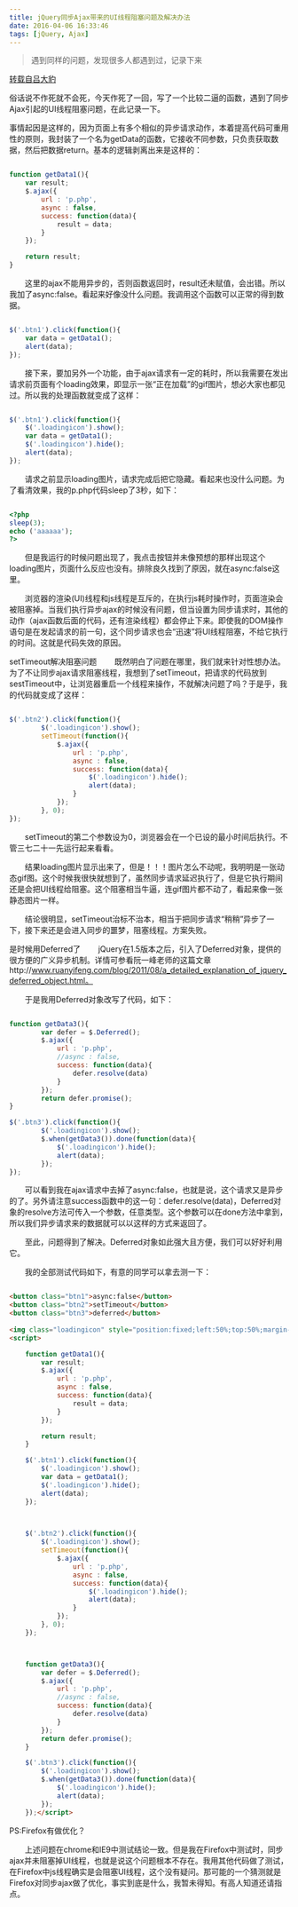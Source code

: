 ```yaml
---
title: jQuery同步Ajax带来的UI线程阻塞问题及解决办法
date: 2016-04-06 16:33:46
tags: [jQuery, Ajax]
---
```


> 遇到同样的问题，发现很多人都遇到过，记录下来

[转载自吕大豹](http://www.cnblogs.com/lvdabao/p/3744030.html)

俗话说不作死就不会死，今天作死了一回，写了一个比较二逼的函数，遇到了同步Ajax引起的UI线程阻塞问题，在此记录一下。

事情起因是这样的，因为页面上有多个相似的异步请求动作，本着提高代码可重用性的原则，我封装了一个名为getData的函数，它接收不同参数，只负责获取数据，然后把数据return。基本的逻辑剥离出来是这样的：

```javascript

function getData1(){
    var result;
    $.ajax({
        url : 'p.php',
        async : false,
        success: function(data){
            result = data;
        }
    });

    return result;
}
```

　　这里的ajax不能用异步的，否则函数返回时，result还未赋值，会出错。所以我加了async:false。看起来好像没什么问题。我调用这个函数可以正常的得到数据。

```javascript

$('.btn1').click(function(){
    var data = getData1();
    alert(data);
});
```

　　接下来，要加另外一个功能，由于ajax请求有一定的耗时，所以我需要在发出请求前页面有个loading效果，即显示一张“正在加载”的gif图片，想必大家也都见过。所以我的处理函数就变成了这样：

```javascript

$('.btn1').click(function(){
    $('.loadingicon').show();
    var data = getData1();
    $('.loadingicon').hide();
    alert(data);
});

```

　　请求之前显示loading图片，请求完成后把它隐藏。看起来也没什么问题。为了看清效果，我的p.php代码sleep了3秒，如下：

```php

<?php
sleep(3);
echo ('aaaaaa');
?>

```

　　但是我运行的时候问题出现了，我点击按钮并未像预想的那样出现这个loading图片，页面什么反应也没有。排除良久找到了原因，就在async:false这里。

　　浏览器的渲染(UI)线程和js线程是互斥的，在执行js耗时操作时，页面渲染会被阻塞掉。当我们执行异步ajax的时候没有问题，但当设置为同步请求时，其他的动作（ajax函数后面的代码，还有渲染线程）都会停止下来。即使我的DOM操作语句是在发起请求的前一句，这个同步请求也会“迅速”将UI线程阻塞，不给它执行的时间。这就是代码失效的原因。

setTimeout解决阻塞问题
　　既然明白了问题在哪里，我们就来针对性想办法。为了不让同步ajax请求阻塞线程，我想到了setTimeout，把请求的代码放到sestTimeout中，让浏览器重启一个线程来操作，不就解决问题了吗？于是乎，我的代码就变成了这样：

```javascript

$('.btn2').click(function(){
        $('.loadingicon').show();
        setTimeout(function(){
            $.ajax({
                url : 'p.php',
                async : false,
                success: function(data){
                    $('.loadingicon').hide();
                    alert(data);
                }
            });
        }, 0);
});
```


　　setTimeout的第二个参数设为0，浏览器会在一个已设的最小时间后执行。不管三七二十一先运行起来看看。

　　结果loading图片显示出来了，但是！！！图片怎么不动呢，我明明是一张动态gif图。这个时候我很快就想到了，虽然同步请求延迟执行了，但是它执行期间还是会把UI线程给阻塞。这个阻塞相当牛逼，连gif图片都不动了，看起来像一张静态图片一样。

　　结论很明显，setTimeout治标不治本，相当于把同步请求“稍稍”异步了一下，接下来还是会进入同步的噩梦，阻塞线程。方案失败。

是时候用Deferred了
　　jQuery在1.5版本之后，引入了Deferred对象，提供的很方便的广义异步机制。详情可参看阮一峰老师的这篇文章http://www.ruanyifeng.com/blog/2011/08/a_detailed_explanation_of_jquery_deferred_object.html。

　　于是我用Deferred对象改写了代码，如下：

```javascript

function getData3(){
        var defer = $.Deferred();
        $.ajax({
            url : 'p.php',
            //async : false,
            success: function(data){
                defer.resolve(data)
            }
        });
        return defer.promise();
}    

$('.btn3').click(function(){
        $('.loadingicon').show();
        $.when(getData3()).done(function(data){
            $('.loadingicon').hide();
            alert(data);
        });
});
```


　　可以看到我在ajax请求中去掉了async:false，也就是说，这个请求又是异步的了。另外请注意success函数中的这一句：defer.resolve(data)，Deferred对象的resolve方法可传入一个参数，任意类型。这个参数可以在done方法中拿到，所以我们异步请求来的数据就可以以这样的方式来返回了。

　　至此，问题得到了解决。Deferred对象如此强大且方便，我们可以好好利用它。

　　我的全部测试代码如下，有意的同学可以拿去测一下：

```html

<button class="btn1">async:false</button>
<button class="btn2">setTimeout</button>
<button class="btn3">deferred</button>
    
<img class="loadingicon" style="position:fixed;left:50%;top:50%;margin-left:-16px;margin-top:-16px;display:none;" src="loading2.gif" alt="正在加载" />
<script>

    function getData1(){
        var result;
        $.ajax({
            url : 'p.php',
            async : false,
            success: function(data){
                result = data;
            }
        });

        return result;
    }

    $('.btn1').click(function(){
        $('.loadingicon').show();
        var data = getData1();
        $('.loadingicon').hide();
        alert(data);
    });


    
    $('.btn2').click(function(){
        $('.loadingicon').show();
        setTimeout(function(){
            $.ajax({
                url : 'p.php',
                async : false,
                success: function(data){
                    $('.loadingicon').hide();
                    alert(data);
                }
            });
        }, 0);
    });



    function getData3(){
        var defer = $.Deferred();
        $.ajax({
            url : 'p.php',
            //async : false,
            success: function(data){
                defer.resolve(data)
            }
        });
        return defer.promise();
    }    

    $('.btn3').click(function(){
        $('.loadingicon').show();
        $.when(getData3()).done(function(data){
            $('.loadingicon').hide();
            alert(data);
        });
    });</script>

 ```

PS:Firefox有做优化？

　　上述问题在chrome和IE9中测试结论一致。但是我在Firefox中测试时，同步ajax并未阻塞掉UI线程，也就是说这个问题根本不存在。我用其他代码做了测试，在Firefox中js线程确实是会阻塞UI线程，这个没有疑问。那可能的一个猜测就是Firefox对同步ajax做了优化，事实到底是什么，我暂未得知。有高人知道还请指点。


